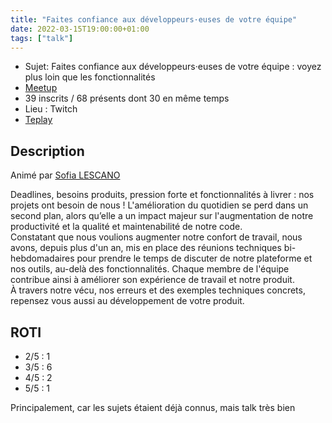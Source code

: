```yaml
---
title: "Faites confiance aux développeurs·euses de votre équipe"
date: 2022-03-15T19:00:00+01:00 
tags: ["talk"] 
---
```


- Sujet: Faites confiance aux développeurs·euses de votre équipe : voyez plus loin que les fonctionnalités
- [Meetup](https://www.meetup.com/fr-FR/Software-Craftsmanship-Lyon/events/284098519/)
- 39 inscrits / 68 présents dont 30 en même temps
- Lieu : Twitch
- [Teplay](https://youtu.be/W1dAByNWrLI)

## Description

Animé par [Sofia LESCANO](https://twitter.com/SofLesc)

Deadlines, besoins produits, pression forte et fonctionnalités à livrer : nos projets ont besoin de nous ! L'amélioration du quotidien se perd dans un second plan, alors qu’elle a un impact majeur sur l'augmentation de notre productivité et la qualité et maintenabilité de notre code.  
Constatant que nous voulions augmenter notre confort de travail, nous avons, depuis plus d'un an, mis en place des réunions techniques bi-hebdomadaires pour prendre le temps de discuter de notre plateforme et nos outils, au-delà des fonctionnalités. Chaque membre de l'équipe contribue ainsi à améliorer son expérience de travail et notre produit.  
À travers notre vécu, nos erreurs et des exemples techniques concrets, repensez vous aussi au développement de votre produit.  


## ROTI

- 2/5 : 1
- 3/5 : 6
- 4/5 : 2
- 5/5 : 1

Principalement, car les sujets étaient déjà connus, mais talk très bien
